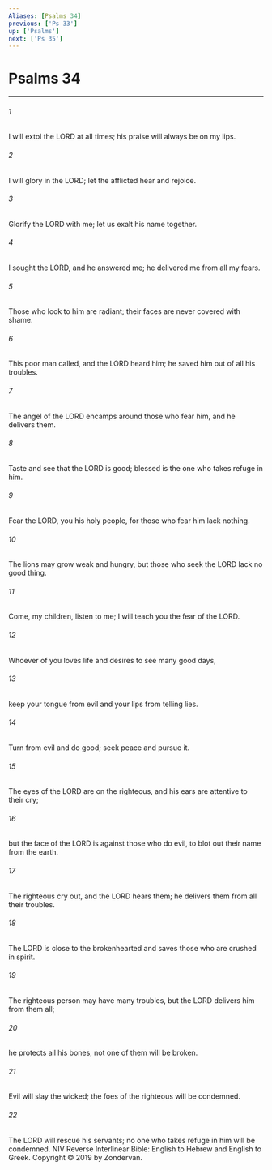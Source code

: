 ```yaml
---
Aliases: [Psalms 34]
previous: ['Ps 33']
up: ['Psalms']
next: ['Ps 35']
---
```

# Psalms 34

***


###### 1 
I will extol the LORD at all times; his praise will always be on my lips. 

###### 2 
I will glory in the LORD; let the afflicted hear and rejoice. 

###### 3 
Glorify the LORD with me; let us exalt his name together. 

###### 4 
I sought the LORD, and he answered me; he delivered me from all my fears. 

###### 5 
Those who look to him are radiant; their faces are never covered with shame. 

###### 6 
This poor man called, and the LORD heard him; he saved him out of all his troubles. 

###### 7 
The angel of the LORD encamps around those who fear him, and he delivers them. 

###### 8 
Taste and see that the LORD is good; blessed is the one who takes refuge in him. 

###### 9 
Fear the LORD, you his holy people, for those who fear him lack nothing. 

###### 10 
The lions may grow weak and hungry, but those who seek the LORD lack no good thing. 

###### 11 
Come, my children, listen to me; I will teach you the fear of the LORD. 

###### 12 
Whoever of you loves life and desires to see many good days, 

###### 13 
keep your tongue from evil and your lips from telling lies. 

###### 14 
Turn from evil and do good; seek peace and pursue it. 

###### 15 
The eyes of the LORD are on the righteous, and his ears are attentive to their cry; 

###### 16 
but the face of the LORD is against those who do evil, to blot out their name from the earth. 

###### 17 
The righteous cry out, and the LORD hears them; he delivers them from all their troubles. 

###### 18 
The LORD is close to the brokenhearted and saves those who are crushed in spirit. 

###### 19 
The righteous person may have many troubles, but the LORD delivers him from them all; 

###### 20 
he protects all his bones, not one of them will be broken. 

###### 21 
Evil will slay the wicked; the foes of the righteous will be condemned. 

###### 22 
The LORD will rescue his servants; no one who takes refuge in him will be condemned. NIV Reverse Interlinear Bible: English to Hebrew and English to Greek. Copyright © 2019 by Zondervan.
